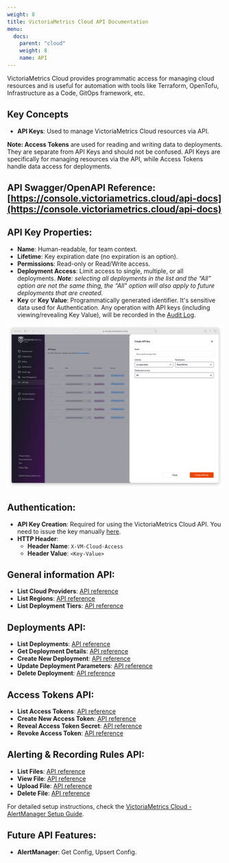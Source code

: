 ```yaml
---
weight: 8
title: VictoriaMetrics Cloud API Documentation
menu:
  docs:
    parent: "cloud"
    weight: 8
    name: API
---
```

VictoriaMetrics Cloud provides programmatic access for managing cloud resources and is useful for automation with tools like Terraform, OpenTofu, Infrastructure as a Code, GitOps framework, etc.

## Key Concepts

* **API Keys**: Used to manage VictoriaMetrics Cloud resources via API.

**Note: Access Tokens** are used for reading and writing data to deployments. They are separate from API Keys and should not be confused. API Keys are specifically for managing resources via the API, while Access Tokens handle data access for deployments.

## API Swagger/OpenAPI Reference: [https://console.victoriametrics.cloud/api-docs](https://console.victoriametrics.cloud/api-docs)

## API Key Properties:

* **Name**: Human-readable, for team context.
* **Lifetime**: Key expiration date (no expiration is an option).
* **Permissions**: Read-only or Read/Write access.
* **Deployment Access**: Limit access to single, multiple, or all deployments. ***Note**:  selecting all deployments in the list and the “All” option are not the same thing, the “All" option will also apply to future deployments that are created.*
* **Key** or **Key Value**: Programmatically generated identifier. It's sensitive data used for Authentication. Any operation with API keys (including viewing/revealing Key Value), will be recorded in the [Audit Log](https://docs.victoriametrics.com/victoriametrics-cloud/audit-logs/).

![Create API Key](api_keys.webp)

## Authentication:

* **API Key Creation**: Required for using the VictoriaMetrics Cloud API. You need to issue the key manually [here](https://console.victoriametrics.cloud/api_keys).
* **HTTP Header**:
    * **Header Name**: `X-VM-Cloud-Access`
    * **Header Value**: `<Key-Value>`

## General information API:

* **List Cloud Providers**: [API reference](https://console.victoriametrics.cloud/api-docs)
* **List Regions**: [API reference](https://console.victoriametrics.cloud/api-docs)
* **List Deployment Tiers**: [API reference](https://console.victoriametrics.cloud/api-docs)

## Deployments API:

* **List Deployments**: [API reference](https://console.victoriametrics.cloud/api-docs)
* **Get Deployment Details**: [API reference](https://console.victoriametrics.cloud/api-docs)
* **Create New Deployment**: [API reference](https://console.victoriametrics.cloud/api-docs)
* **Update Deployment Parameters**: [API reference](https://console.victoriametrics.cloud/api-docs)
* **Delete Deployment**: [API reference](https://console.victoriametrics.cloud/api-docs)

## Access Tokens API:

* **List Access Tokens**: [API reference](https://console.victoriametrics.cloud/api-docs)
* **Create New Access Token**: [API reference](https://console.victoriametrics.cloud/api-docs)
* **Reveal Access Token Secret**: [API reference](https://console.victoriametrics.cloud/api-docs)
* **Revoke Access Token**: [API reference](https://console.victoriametrics.cloud/api-docs)

## Alerting & Recording Rules API:

* **List Files**: [API reference](https://console.victoriametrics.cloud/api-docs)
* **View File**: [API reference](https://console.victoriametrics.cloud/api-docs)
* **Upload File**: [API reference](https://console.victoriametrics.cloud/api-docs)
* **Delete File**: [API reference](https://console.victoriametrics.cloud/api-docs)

For detailed setup instructions, check the [VictoriaMetrics Cloud - AlertManager Setup Guide](https://docs.victoriametrics.com/victoriametrics-cloud/alertmanager-setup-for-deployment/).

## Future API Features:

* **AlertManager**: Get Config, Upsert Config.
